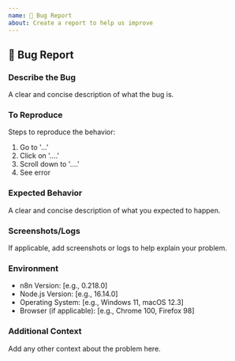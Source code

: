 ```yaml
---
name: 🐛 Bug Report
about: Create a report to help us improve
---
```


## 🐛 Bug Report

### Describe the Bug
A clear and concise description of what the bug is.

### To Reproduce
Steps to reproduce the behavior:
1. Go to '...'
2. Click on '....'
3. Scroll down to '....'
4. See error

### Expected Behavior
A clear and concise description of what you expected to happen.

### Screenshots/Logs
If applicable, add screenshots or logs to help explain your problem.

### Environment
- n8n Version: [e.g., 0.218.0]
- Node.js Version: [e.g., 16.14.0]
- Operating System: [e.g., Windows 11, macOS 12.3]
- Browser (if applicable): [e.g., Chrome 100, Firefox 98]

### Additional Context
Add any other context about the problem here.
